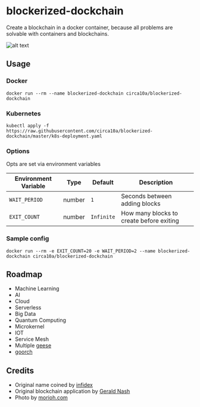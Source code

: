 # blockerized-dockchain

Create a blockchain in a docker container, because all problems are solvable with containers and blockchains.

![alt text](https://i.imgur.com/vRLEtBr.jpg)

## Usage

### Docker

```shell
docker run --rm --name blockerized-dockchain circa10a/blockerized-dockchain
```

### Kubernetes

```shell
kubectl apply -f https://raw.githubusercontent.com/circa10a/blockerized-dockchain/master/k8s-deployment.yaml
```

### Options

Opts are set via environment variables

| Environment Variable | Type   | Default    | Description                               |
|----------------------|--------|------------|-------------------------------------------|
| `WAIT_PERIOD`        | number | `1`        | Seconds between adding blocks             |
| `EXIT_COUNT`         | number | `Infinite` | How many blocks to create before exiting  |

### Sample config

```shell
docker run --rm -e EXIT_COUNT=20 -e WAIT_PERIOD=2 --name blockerized-dockchain circa10a/blockerized-dockchain
```

## Roadmap

- Machine Learning
- AI
- Cloud
- Serverless
- Big Data
- Quantum Computing
- Microkernel
- IOT
- Service Mesh
- Multiple [geese](https://golang.org/pkg/go/build/#hdr-Go_Path)
- [goorch](https://golang.org/pkg/go/build/#hdr-Go_Path)

## Credits

- Original name coined by [infidex](https://github.com/infidex)
- Original blockchain application by [Gerald Nash](https://medium.com/@aunyks)
- Photo by [morioh.com](https://morioh.com/p/b46e20454368)
